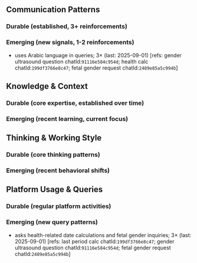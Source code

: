 ## Communication Patterns
### Durable (established, 3+ reinforcements)

### Emerging (new signals, 1-2 reinforcements)
- uses Arabic language in queries; 3× (last: 2025-09-01) [refs: gender ultrasound question chatId:`91116e584c954d`; health calc chatId:`199df3766e8c47`; fetal gender request chatId:`2489e85a5c994b`]

## Knowledge & Context
### Durable (core expertise, established over time)

### Emerging (recent learning, current focus)

## Thinking & Working Style
### Durable (core thinking patterns)

### Emerging (recent behavioral shifts)

## Platform Usage & Queries
### Durable (regular platform activities)

### Emerging (new query patterns)
- asks health-related date calculations and fetal gender inquiries; 3× (last: 2025-09-01) [refs: last period calc chatId:`199df3766e8c47`; gender ultrasound question chatId:`91116e584c954d`; fetal gender request chatId:`2489e85a5c994b`]